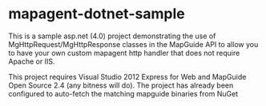 mapagent-dotnet-sample
======================

This is a sample asp.net (4.0) project demonstrating the use of MgHttpRequest/MgHttpResponse classes in the MapGuide API to allow you to have your own custom mapagent http handler that does not require Apache or IIS.

This project requires Visual Studio 2012 Express for Web and MapGuide Open Source 2.4 (any bitness will do). The project has already been configured to auto-fetch the matching mapguide binaries from NuGet
